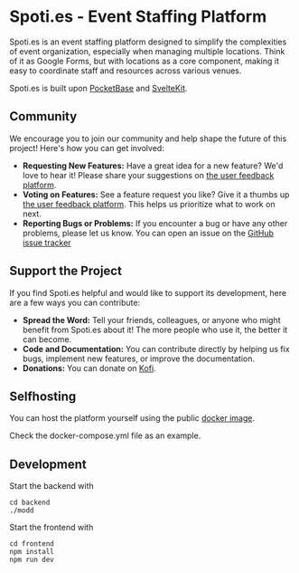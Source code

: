 # Spoti.es - Event Staffing Platform

Spoti.es is an event staffing platform designed to simplify the complexities of event organization, especially when managing multiple locations.
Think of it as Google Forms, but with locations as a core component, making it easy to coordinate staff and resources across various venues.

Spoti.es is built upon [PocketBase](https://pocketbase.io) and [SvelteKit](https://kit.svelte.dev).

## Community

We encourage you to join our community and help shape the future of this project! Here's how you can get involved:

*   **Requesting New Features:** Have a great idea for a new feature? We'd love to hear it! Please share your suggestions on [the user feedback platform](https://spoti.featurebase.app).
*   **Voting on Features:** See a feature request you like? Give it a thumbs up [the user feedback platform](https://spoti.featurebase.app). This helps us prioritize what to work on next.
*   **Reporting Bugs or Problems:** If you encounter a bug or have any other problems, please let us know. You can open an issue on the [GitHub issue tracker](https://github.com/vincent/spoties/issues/new)

## Support the Project

If you find Spoti.es helpful and would like to support its development, here are a few ways you can contribute:

*   **Spread the Word:** Tell your friends, colleagues, or anyone who might benefit from Spoti.es about it! The more people who use it, the better it can become.
*   **Code and Documentation:** You can contribute directly by helping us fix bugs, implement new features, or improve the documentation.
*   **Donations:** You can donate on [Kofi](ko-fi.com/vlkofi).

## Selfhosting

You can host the platform yourself using the public [docker image](//ghcr.io/vincent/spoties:main).

Check the docker-compose.yml file as an example.

## Development

Start the backend with

```shell
cd backend
./modd
```

Start the frontend with

```shell
cd frontend
npm install
npm run dev
```
